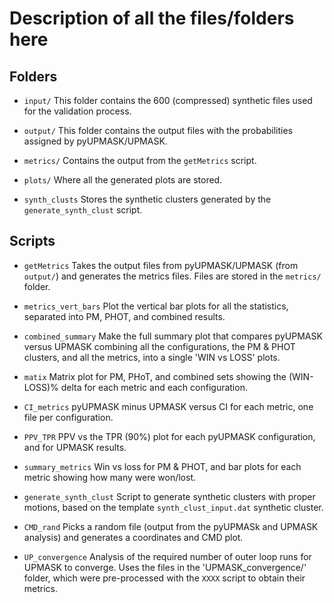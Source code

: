 
# Description of all the files/folders here


## Folders

* `input/`
This folder contains the 600 (compressed) synthetic files used for the validation process.

* `output/`
This folder contains the output files with the probabilities assigned by pyUPMASK/UPMASK.

* `metrics/`
Contains the output from the `getMetrics` script.

* `plots/`
Where all the generated plots are stored.

* `synth_clusts`
Stores the synthetic clusters generated by the `generate_synth_clust` script.




## Scripts

* `getMetrics`
Takes the output files from pyUPMASK/UPMASK (from `output/`) and generates the metrics files. Files are stored in the `metrics/` folder.

* `metrics_vert_bars`
Plot the vertical bar plots for all the statistics, separated into PM,
PHOT, and combined results.

* `combined_summary`
Make the full summary plot that compares pyUPMASK versus UPMASK combining all the configurations, the PM & PHOT clusters, and all the metrics, into a single 'WIN vs LOSS' plots.

* `matix`
Matrix plot for PM, PHoT, and combined sets showing the (WIN-LOSS)% delta for each metric and each configuration.

* `CI_metrics`
pyUPMASK minus UPMASK versus CI for each metric, one file per configuration.

* `PPV_TPR`
PPV vs the TPR (90%) plot for each pyUPMASK configuration, and for UPMASK results.

* `summary_metrics`
Win vs loss for PM & PHOT, and bar plots for each metric showing how many were won/lost.

* `generate_synth_clust`
Script to generate synthetic clusters with proper motions, based on the template `synth_clust_input.dat` synthetic cluster.

* `CMD_rand`
Picks a random file (output from the pyUPMASk and UPMASK analysis) and
generates a coordinates and CMD plot.




* `UP_convergence`
Analysis of the required number of outer loop runs for UPMASK to converge. Uses the files in the 'UPMASK_convergence/' folder, which were pre-processed with the `XXXX` script to obtain their metrics.